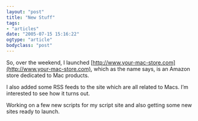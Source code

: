 ```yaml
---
layout: "post"
title: "New Stuff"
tags: 
- "articles"
date: "2005-07-15 15:16:22"
ogtype: "article"
bodyclass: "post"
---
```


So, over the weekend, I launched [http://www.your-mac-store.com](http://www.your-mac-store.com), which as the name says, is an Amazon store dedicated to Mac products.

I also added some RSS feeds to the site which are all related to Macs. I’m interested to see how it turns out.

Working on a few new scripts for my script site and also getting some new sites ready to launch.